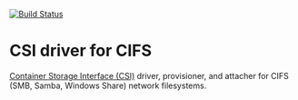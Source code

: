 [![Build Status](https://travis-ci.org/alternative-storage/cifs-csi.svg?branch=master)](https://travis-ci.org/alternative-storage/cifs-csi)

# CSI driver for CIFS

[Container Storage Interface (CSI)](https://github.com/container-storage-interface/) driver, provisioner, and attacher for CIFS (SMB, Samba, Windows Share) network filesystems.
